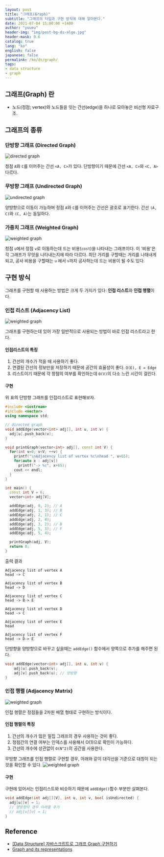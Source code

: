 ```yaml
---
layout: post
title: "그래프(Graph)"
subtitle: "그래프의 타입과 구현 방식에 대해 알아본다."
date: 2021-07-04 15:00:00 +1400
author: "yuueu"
header-img: "img/post-bg-ds-algo.jpg"
header-mask: 0.6
catalog: true
lang: "ko"
english: false
japanese: false
permalink: /ko/ds/graph/
tags:
- data structure
- graph
---
```


## 그래프(Graph) 란

- 노드(정점; vertex)와 노드들을 잇는 간선(edge)을 하나로 모아놓은 비선형 자료구조.
  
## 그래프의 종류
### 단방향 그래프 (Directed Graph)
<img src="/img/in-post/ds-algo/graph/directed-graph.jpg" style="margin-left: 0;" alt="directed graph"> 

정점 `A`와 `C`를 이어주는 간선 `<A, C>`가 있다. 단방향이기 때문에 간선 `<A, C>`와 `<C, A>` 다르다.

### 무방향 그래프 (Undirected Graph)
<img src="/img/in-post/ds-algo/graph/undirected-graph.jpg" style="margin-left: 0;" alt="undirected graph"> 

양뱡향으로 이동이 가능하며 정점 `A`와 `C`를 이어주는 간선은 괄호로 표기한다. 간선 `(A, C)`와 `(C, A)`는 동일하다.

### 가중치 그래프 (Weighted Graph)
<img src="/img/in-post/ds-algo/graph/weighted-graph.jpg" style="margin-left: 0;" alt="weighted graph"> 

정점 `u`에서 정점 `v`로 이동하는데 드는 비용(`cost`)을 나타내는 그래프이다. 이 '비용'은 각 그래프가 무엇을 나타내는지에 따라 다르다. 최단 거리를 구할때는 거리를 나태내게 되고, 공사 비용을 구할때는 `u` 에서 `v`까지 공사하는데 드는 비용이 될 수도 있다.

## 구현 방식
그래프를 구현할 때 사용하는 방법은 크게 두 가지가 있다: **인접 리스트**와 **인접 행렬**이다.

### 인접 리스트 (Adjacency List)
<img src="/img/in-post/ds-algo/graph/adjacency-list.jpg" style="margin-left: 0;" alt="weighted graph"> 

그래프를 구현하는데 있어 가장 일반적으로 사용되는 방법이 바로 인접 리스트라고 한다. 
<br>

#### 인접리스트의 특징
1. 간선의 개수가 적을 때 사용하기 좋다.
2. 연결된 간선의 정보만을 저장하기 때문에 공간의 효율성이 좋다. `O(E), E = Edge`
3. 리스트이기 때문에 각 정점의 여부를 확인하는데 `O(V)`의 다소 느린 시간이 걸린다.

#### 구현

위 표의 단방향 그래프를 인접리스트로 표현해보자.

```cpp
#include <iostream>
#include <vector>
using namespace std;

// directed graph
void addEdge(vector<int> adj[], int u, int v) {
  adj[u].push_back(v);
}

void printGraph(vector<int> adj[], const int V) {
  for(int v=0; v<V; ++v) {
    printf("\nAdjacency list of vertex %c\nhead ", v+65);
    for(auto x : adj[v]) 
      printf("-> %c", x+65);
    cout << endl;
  }
}

int main() {
  const int V = 6;
  vector<int> adj[V];

  addEdge(adj, 0, 2); // A
  addEdge(adj, 1, 3); // B
  addEdge(adj, 2, 1); // C
  addEdge(adj, 2, 4);
  addEdge(adj, 3, 2); // D
  addEdge(adj, 5, 3); // F
  addEdge(adj, 5, 4);

  printGraph(adj, V);
  return 0;
}
```

출력 결과

```
Adjacency list of vertex A
head -> C

Adjacency list of vertex B
head -> D

Adjacency list of vertex C
head -> B-> E

Adjacency list of vertex D
head -> C

Adjacency list of vertex E
head

Adjacency list of vertex F
head -> D-> E
```

단방향을 양방향으로 바꾸고 싶을때는 `addEdge()` 함수에서 양쪽으로 추가를 해주면 된다.
```cpp
void addEdge(vector<int> adj[], int u, int v) {
    adj[u].push_back(v);
    adj[v].push_back(u); // 양방향
}
```

### 인접 행렬 (Adjacency Matrix)
<img src="/img/in-post/ds-algo/graph/adjacency-matrix.jpg" style="margin-left: 0;" alt="weighted graph"> 

인접 행렬은 정점들을 2차원 배열 형태로 구현하는 방식이다.
<br>

#### 인접 행렬의 특징 
1. 간선의 개수가 많은 밀집 그래프의 경우 사용하는 것이 좋다.
2. 정점간의 연결 여부는 인덱스를 사용해서 O(1)으로 확인이 가능하다.
3. 간선의 개수에 상관없이 `O(N^2)`의 공간을 사용한다.

무방향 그래프를 인접 행렬로 구현할 경우, 아래와 같이 대각선을 기준으로 대칭이 되는 것을 확인할 수 있다.
<img src="/img/in-post/ds-algo/graph/adjacency-matrix-2.jpg" style="margin-left: 0;" alt="weighted graph"> 

#### 구현 

구현에 있어서는 인접리스트와 비슷하기 때문에 `addEdge()`함수 부분만 살펴본다. 

```cpp
void addEdge(int adj[][V], int u, int v, bool isUndirected) {
  adj[u][v] = 1;
  // 양방향의 경우 아래를 추가
  // adj[v][u] = 1;
}
```

## Reference
- [[Data Structure] 자바스크립트로 그래프 Graph 구현하기](https://velog.io/@nomadhash/Data-Structure-자바스크립트로-그래프-Graph-구현하기)
- [Graph and its representations](https://www.geeksforgeeks.org/graph-and-its-representations/)